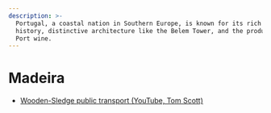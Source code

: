```yaml
---
description: >-
  Portugal, a coastal nation in Southern Europe, is known for its rich maritime
  history, distinctive architecture like the Belem Tower, and the production of
  Port wine.
---
```

# Madeira

* [Wooden-Sledge public transport (YouTube, Tom Scott)](https://www.youtube.com/watch?v=19o8yPaVp58)
